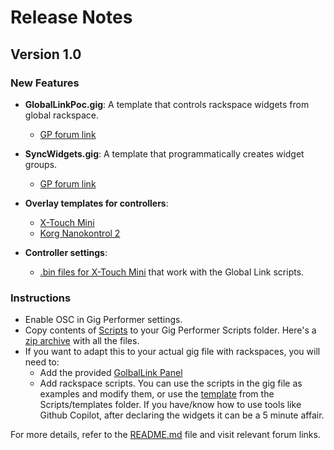 # Release Notes

## Version 1.0

### New Features

- **GlobalLinkPoc.gig**: A template that controls rackspace widgets from global rackspace.
  - [GP forum link]()

- **SyncWidgets.gig**: A template that programmatically creates widget groups.
  - [GP forum link](https://community.gigperformer.com/t/assignable-widget-groups-with-a-gig-file-and-examples/20754)

- **Overlay templates for controllers**:
  - [X-Touch Mini](https://github.com/vangrieg/Gig-Performer/tree/main/Controllers/Overlays/X-Touch%20Mini)
  - [Korg Nanokontrol 2](https://github.com/vangrieg/Gig-Performer/tree/main/Controllers/Overlays/Nanokontrol%202)

- **Controller settings**:
  - [.bin files for X-Touch Mini](https://github.com/vangrieg/Gig-Performer/tree/main/Controllers/Settings/X-Touch%20Mini) that work with the Global Link scripts.

### Instructions
- Enable OSC in Gig Performer settings.
- Copy contents of [Scripts](https://github.com/vangrieg/Gig-Performer/tree/main/Scripts/) to your Gig Performer Scripts folder. Here's a [zip archive](https://github.com/vangrieg/Gig-Performer/blob/main/bin/globallink.zip) with all the files.
- If you want to adapt this to your actual gig file with rackspaces, you will need to:
  - Add the provided [GolbalLink Panel](https://github.com/vangrieg/Gig-Performer/blob/main/Panels/GlobalLink.gppanel)
  - Add rackspace scripts. You can use the scripts in the gig file as examples and modify them, or use the [template](https://github.com/vangrieg/Gig-Performer/blob/dev/Scripts/templates/gl_rs_template.gpscript) from the Scripts/templates folder. If you have/know how to use tools like Github Copilot, after declaring the widgets it can be a 5 minute affair.

For more details, refer to the [README.md](README.md) file and visit relevant forum links.
